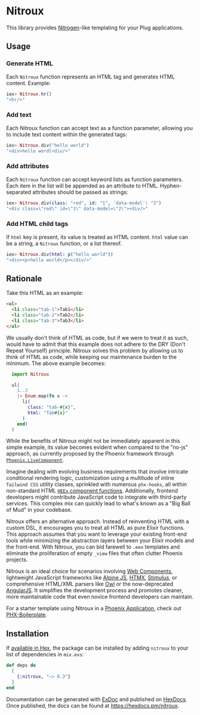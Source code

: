 # Nitroux

This library provides [Nitrogen](https://nitrogenproject.com/)-like templating for your Plug applications.

## Usage

### Generate HTML

Each `Nitroux` function represents an HTML tag and generates HTML content. Example:

```elixir
iex> Nitroux.hr()
"<hr/>"
```

### Add text

Each Nitroux function can accept text as a function parameter, allowing you to include text content within the generated tags:

```elixir
iex> Nitroux.div("hello world")
"<div>hello wordl<div/>"
```

### Add attributes

Each `Nitroux` function can accept keyword lists as function parameters. Each item in the list will
be appended as an attribute to HTML. Hyphen-separated attributes should be passed as strings:

```elixir
iex> Nitroux.div(class: "red", id: "1", 'data-model': "2")
"<div class=\"red\" id=\"1\" data-model=\"2\"><div/>"
```

### Add HTML child tags

If `html` key is present, its value is treated as HTML content. `html` value can be a string, a `Nitroux` function, or a list thereof.

```elixir
iex> Nitroux.div(html: p("hello world"))
"<div><p>hello world</p></div/>"
```

## Rationale

Take this HTML as an example:

```html
<ul>
  <li class="tab-1">Tab1</li>
  <li class="tab-2">Tab2</li>
  <li class="tab-3">Tab3</li>
</ul>
```

We usually don't think of HTML as code, but if we were to treat it as such, would have to admit that this example does not adhere to the DRY (Don't Repeat Yourself) principle. Nitroux solves this problem by allowing us to think of HTML as code, while keeping our maintenance burden to the minimum. The above example becomes:

```elixir
  import Nitroux

  ul(
    1..3
    |> Enum.map(fn x ->
      li(
        class: "tab-#{x}",
        html: "Tab#{x}"
      )
    end)
  )

```

While the benefits of Nitroux might not be immediately apparent in this simple example, its value becomes evident when compared to the "no-js" approach, as currently proposed by the Phoenix framework through [`Phoenix.LiveComponent`](https://hexdocs.pm/phoenix_live_view/Phoenix.LiveComponent.html).

Imagine dealing with evolving business requirements that involve intricate conditional rendering logic, customization using a multitude of inline `Tailwind CSS` utility classes, sprinkled with numerous `phx-hooks`, all within non-standard HTML [`HEEx` component functions](https://hexdocs.pm/phoenix/1.7.0-rc.0/components.html#html-components). Additionally, frontend developers might contribute JavaScript code to integrate with third-party services. This complex mix can quickly lead to what's known as a "Big Ball of Mud" in your codebase.

Nitroux offers an alternative approach. Instead of reinventing HTML with a custom DSL, it encourages you to treat all HTML as pure Elixir functions. This approach assumes that you want to leverage your existing front-end tools while minimizing the abstraction layers between your Elixir models and the front-end. With Nitroux, you can bid farewell to `.eex` templates and eliminate the proliferation of empty `_view` files that often clutter Phoenix projects.

Nitroux is an ideal choice for scenarios involving [Web Components](https://developer.mozilla.org/en-US/docs/Web/API/Web_components), lightweight JavaScript frameworks like [Alpine JS](https://alpinejs.dev/), [HTMX](https://htmx.org/),  [Stimulus](https://stimulus.hotwired.dev/), or comprehensive HTML/XML parsers like [Owl](https://odoo.github.io/owl/) or the now-deprecated [AngularJS](https://angularjs.org/). It simplifies the development process and promotes cleaner, more maintainable code that even novice frontend developers can maintain.

For a starter template using Nitroux in a [Phoenix Application](https://www.phoenixframework.org/), check out [PHX-Boilerplate](https://github.com/tolyo/phx-boilerplate).

## Installation

If [available in Hex](https://hex.pm/docs/publish), the package can be installed
by adding `nitroux` to your list of dependencies in `mix.exs`:

```elixir
def deps do
  [
    {:nitroux, "~> 0.3"}
  ]
end
```

Documentation can be generated with [ExDoc](https://github.com/elixir-lang/ex_doc)
and published on [HexDocs](https://hexdocs.pm). Once published, the docs can
be found at <https://hexdocs.pm/nitroux>.
